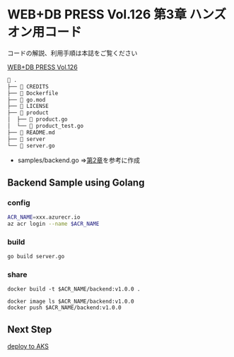 # WEB+DB PRESS Vol.126 第3章 ハンズオン用コード

コードの解説、利用手順は本誌をご覧ください

[WEB+DB PRESS Vol.126](http://xxx.com)

```bash
 .
├──  CREDITS
├──  Dockerfile
├──  go.mod
├──  LICENSE
├──  product
│  ├──  product.go
│  └──  product_test.go
├──  README.md
├──  server
└──  server.go
```


* samples/backend.go
  =>[第2章](https://github.com/ToruMakabe/wdp-container-handson-part2)を参考に作成


## Backend Sample using Golang

### config

```bash
ACR_NAME=xxx.azurecr.io
az acr login --name $ACR_NAME
```

### build

```bash
go build server.go
```

### share

```
docker build -t $ACR_NAME/backend:v1.0.0 .

docker image ls $ACR_NAME/backend:v1.0.0
docker push $ACR_NAME/backend:v1.0.0
```

## Next Step

[deploy to AKS](../manifest/)

